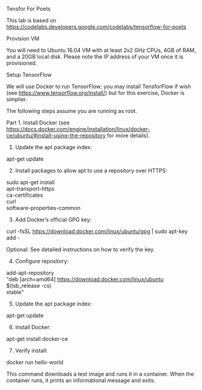 Tensfor For Poets

This lab is based on https://codelabs.developers.google.com/codelabs/tensorflow-for-poets

Provision VM

You will need to Ubuntu 16.04 VM with at least 2x2 GHz CPUs, 4GB of RAM, and a 20GB local disk.
Please note the IP address of your VM once it is provisioned.  

Setup TensorFlow

We will use Docker to run TensorFlow; you may install TensforFlow if wish (see https://www.tensorflow.org/install/) but for 
this exercise, Docker is simplier.  

The following steps assume you are running as root.

Part 1. Install Docker (see https://docs.docker.com/engine/installation/linux/docker-ce/ubuntu/#install-using-the-repository for more details).

1. Update the apt package index:

 apt-get update
 
2. Install packages to allow apt to use a repository over HTTPS:

 sudo apt-get install \
    apt-transport-https \
    ca-certificates \
    curl \
    software-properties-common
    
3. Add Docker’s official GPG key:

 curl -fsSL https://download.docker.com/linux/ubuntu/gpg | sudo apt-key add -
 
Optional: See detailed instructions on how to verify the key.

4. Configure repository:

 add-apt-repository \
   "deb [arch=amd64] https://download.docker.com/linux/ubuntu \
   $(lsb_release -cs) \
   stable"
   
5. Update the apt package index:

 apt-get update 
 
6. Install Docker:

 apt-get install docker-ce
 
7. Verify install:
 
 docker run hello-world
 
 This command downloads a test image and runs it in a container. When the container runs, it prints an informational message and exits.
